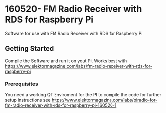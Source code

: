 # 160520- FM Radio Receiver with RDS for Raspberry Pi 

Software for use with FM Radio Receiver with RDS for Raspberry Pi

## Getting Started

Compile the Software and run it on yout Pi. Works best with 
https://www.elektormagazine.com/labs/fm-radio-receiver-with-rds-for-raspberry-pi


### Prerequisites

You need a working QT Enviroment for the PI to compile the code
for further setup instructions see 
https://www.elektormagazine.com/labs/piradio-for-fm-radio-receiver-with-rds-for-raspberry-pi-160520-1


